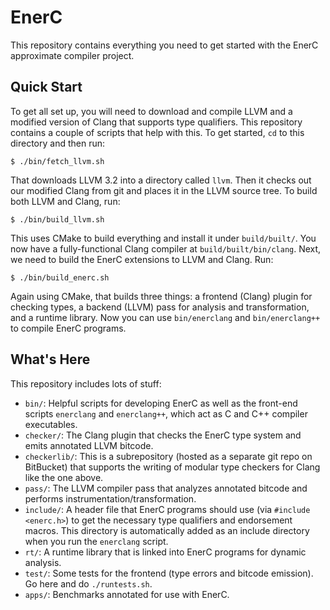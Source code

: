 EnerC
=====

This repository contains everything you need to get started with the
EnerC approximate compiler project.


Quick Start
-----------

To get all set up, you will need to download and compile LLVM and a
modified version of Clang that supports type qualifiers. This repository
contains a couple of scripts that help with this. To get started, `cd`
to this directory and then run:

    $ ./bin/fetch_llvm.sh

That downloads LLVM 3.2 into a directory called `llvm`. Then it checks
out our modified Clang from git and places it in the LLVM source tree.
To build both LLVM and Clang, run:

    $ ./bin/build_llvm.sh

This uses CMake to build everything and install it under `build/built/`.
You now have a fully-functional Clang compiler at
`build/built/bin/clang`. Next, we need to build the EnerC extensions to
LLVM and Clang. Run:

    $ ./bin/build_enerc.sh

Again using CMake, that builds three things: a frontend (Clang) plugin
for checking types, a backend (LLVM) pass for analysis and
transformation, and a runtime library. Now you can use `bin/enerclang`
and `bin/enerclang++` to compile EnerC programs.


What's Here
-----------

This repository includes lots of stuff:

* `bin/`: Helpful scripts for developing EnerC as well as the front-end
  scripts `enerclang` and `enerclang++`, which act as C and C++ compiler
  executables.
* `checker/`: The Clang plugin that checks the EnerC type system and
  emits annotated LLVM bitcode.
* `checkerlib/`: This is a subrepository (hosted as a separate git repo
  on BitBucket) that supports the writing of modular type checkers for
  Clang like the one above.
* `pass/`: The LLVM compiler pass that analyzes annotated bitcode and
  performs instrumentation/transformation.
* `include/`: A header file that EnerC programs should use (via
  `#include <enerc.h>`) to get the necessary type qualifiers and
  endorsement macros. This directory is automatically added as an
  include directory when you run the `enerclang` script.
* `rt/`: A runtime library that is linked into EnerC programs for
  dynamic analysis.
* `test/`: Some tests for the frontend (type errors and bitcode
  emission). Go here and do `./runtests.sh`.
* `apps/`: Benchmarks annotated for use with EnerC.

